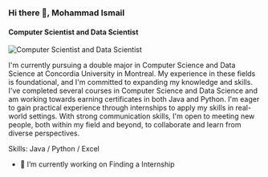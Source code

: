 ### Hi there 👋, Mohammad Ismail
#### Computer Scientist and Data Scientist
![Computer Scientist and Data Scientist](https://arturssmirnovs.github.io/github-profile-readme-generator/images/banner.png)

I'm currently pursuing a double major in Computer Science and Data Science at Concordia University in Montreal. My experience in these fields is foundational, and I'm committed to expanding my knowledge and skills. I've completed several courses in Computer Science and Data Science and am working towards earning certificates in both Java and Python. I'm eager to gain practical experience through internships to apply my skills in real-world settings. With strong communication skills, I'm open to meeting new people, both within my field and beyond, to collaborate and learn from diverse perspectives.

Skills: Java / Python / Excel 

- 🔭 I’m currently working on Finding a Internship 




